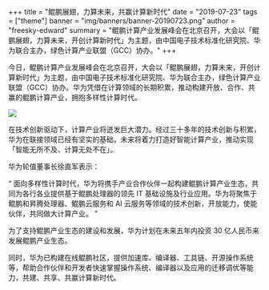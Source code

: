 +++
title = "鲲鹏展翅，力算未来，共赢计算新时代"
date = "2019-07-23"
tags = ["theme"]
banner = "img/banners/banner-20190723.png"
author = "freesky-edward"
summary = "鲲鹏计算产业发展峰会在北京召开，大会以「鲲鹏展翅，力算未来，开创计算新时代」为主题，由中国电子技术标准化研究院、华为联合主办，绿色计算产业联盟（GCC）协办。"
+++

今日，鲲鹏计算产业发展峰会在北京召开，大会以「鲲鹏展翅，力算未来，开创计算新时代」为主题，由中国电子技术标准化研究院、华为联合主办，绿色计算产业联盟（GCC）协办。华为凭借在计算领域的长期积累，推动构建开放、合作、共赢的鲲鹏计算产业，拥抱多样性计算时代。

![](../../img/banners/banner-20190723.png)

在技术创新驱动下，计算产业将迸发巨大潜力。经过三十多年的技术创新与积累，华为在联接领域已经有坚实的基础，未来将着力打造好智能计算产业，推动实现「智能无所不及、计算无处不在」。

华为轮值董事长徐直军表示：

“
面向多样性计算时代，华为将携手产业合作伙伴一起构建鲲鹏计算产业生态，共同为各行各业提供基于鲲鹏处理器的领先 IT 基础设施及行业应用。华为将聚焦于鲲鹏和昇腾处理器、鲲鹏云服务和 AI 云服务等领域的技术创新，开放能力，使能伙伴，共同做大计算产业。
”

为了支持鲲鹏产业生态的建设和发展，华为计划在未来五年内投资 30 亿人民币来发展鲲鹏产业生态。

同时，华为已构建在线鲲鹏社区，提供加速库、编译器、工具链、开源操作系统等，帮助合作伙伴和开发者快速掌握操作系统、编译器以及应用的迁移调优等能力，共建、共享、共赢计算新时代。
